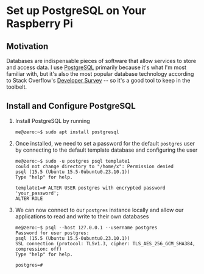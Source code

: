 # Set up PostgreSQL on Your Raspberry Pi

## Motivation

Databases are indispensable pieces of software that allow services to store and access data. I use [PostgreSQL](https://www.postgresql.org/) primarily because it's what I'm most familiar with, but it's also the most popular database technology according to Stack Overflow's [Developer Survey](https://survey.stackoverflow.co/2023/#section-most-popular-technologies-databases) -- so it's a good tool to keep in the toolbelt.

## Install and Configure PostgreSQL

1. Install PostgreSQL by running
    ```
    me@zero:~$ sudo apt install postgresql
    ```
2. Once installed, we need to set a password for the default `postgres` user by connecting to the default template database and configuring the user
    ```
    me@zero:~$ sudo -u postgres psql template1
    could not change directory to "/home/x": Permission denied
    psql (15.5 (Ubuntu 15.5-0ubuntu0.23.10.1))
    Type "help" for help.

    template1=# ALTER USER postgres with encrypted password 'your_password';
    ALTER ROLE
    ```
3. We can now connect to our `postgres` instance locally and allow our applications to read and write to their own databases
    ```
    me@zero:~$ psql --host 127.0.0.1 --username postgres
    Password for user postgres:
    psql (15.5 (Ubuntu 15.5-0ubuntu0.23.10.1))
    SSL connection (protocol: TLSv1.3, cipher: TLS_AES_256_GCM_SHA384, compression: off)
    Type "help" for help.

    postgres=#
    ```
